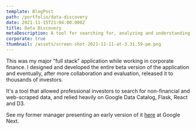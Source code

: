 ```yaml
---
template: BlogPost
path: /portfolio/data-discovery
date: 2021-11-15T21:04:00.000Z
title: Data Discovery
metaDescription: A tool for searching for, analyzing and understanding alt data.
corporate: true
thumbnail: /assets/screen-shot-2021-11-11-at-3.31.59-pm.png
---
```

This was my major "full stack" application while working in corporate finance. I designed and developed the entire beta version of the application and eventually, after more collaboration and evaluation, released it to thousands of investors.

It's a tool that allowed professional investors to search for non-financial and web-scraped data, and relied heavily on Google Data Catalog, Flask, React and D3.

See my former manager presenting an early version of it [here](https://youtu.be/eUKqXZDXj78?t=1161) at Google Next.